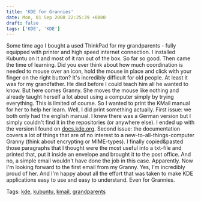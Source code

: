 ```yaml
---
title: 'KDE for Grannies'
date: Mon, 01 Sep 2008 22:25:39 +0000
draft: false
tags: ['KDE', 'KDE']
---
```


Some time ago I bought a used ThinkPad for my grandparents - fully equipped with printer and high speed internet connection. I installed Kubuntu on it and most of it ran out of the box. So far so good. Then came the time of learning. Did you ever think about how much coordination is needed to mouse over an icon, hold the mouse in place and click with your finger on the right button? It's incredibly difficult for old people. At least it was for my grandfather. He died before I could teach him all he wanted to know. But here comes Granny. She moves the mouse like nothing and already taught herself a lot about using a computer simply by trying everything. This is limited of course. So I wanted to print the KMail manual for her to help her learn. Well, I did print something actually. First issue: we both only had the english manual. I knew there was a German version but I simply couldn't find it in the repositories (or anywhere else). I ended up with the version I found on [docs.kde.org](http://docs.kde.org). Second issue: the documentation covers a lot of things that are of no interest to a new-to-all-things-computer Granny (think about encrypting or MIME-types). I finally copied&pasted those paragraphs that I thought were the most useful into a txt-file and printed that, put it inside an envelope and brought it to the post office. And no, a simple email wouldn't have done the job in this case. Apparently. Now I'm looking forward to the first email from my Granny. Yes, I'm incredibly proud of her. And I'm happy about all the effort that was taken to make KDE applications easy to use and easy to understand. Even for Grannies.

Tags: [kde](http://technorati.com/tag/kde), [kubuntu](http://technorati.com/tag/kubuntu), [kmail](http://technorati.com/tag/%20kmail), [grandparents](http://technorati.com/tag/%20grandparents)